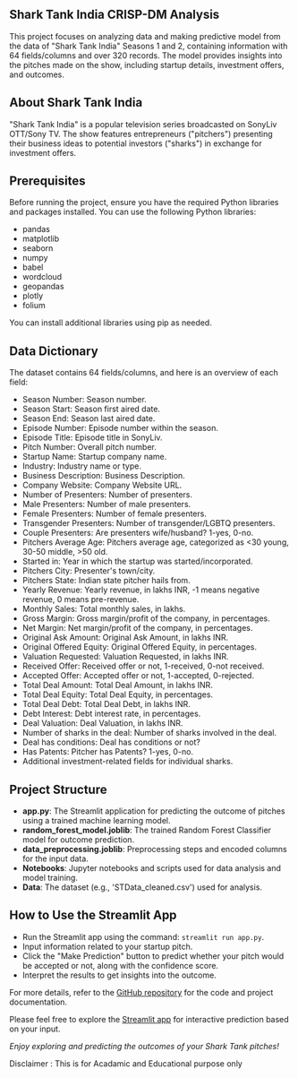 ## Shark Tank India CRISP-DM Analysis

This project focuses on analyzing data and making predictive model from the data of "Shark Tank India" Seasons 1 and 2, containing information with 64 fields/columns and over 320 records. The model provides insights into the pitches made on the show, including startup details, investment offers, and outcomes.

## About Shark Tank India

"Shark Tank India" is a popular television series broadcasted on SonyLiv OTT/Sony TV. The show features entrepreneurs ("pitchers") presenting their business ideas to potential investors ("sharks") in exchange for investment offers.

## Prerequisites

Before running the project, ensure you have the required Python libraries and packages installed. You can use the following Python libraries:

- pandas
- matplotlib
- seaborn
- numpy
- babel
- wordcloud
- geopandas
- plotly
- folium

You can install additional libraries using pip as needed.

## Data Dictionary

The dataset contains 64 fields/columns, and here is an overview of each field:

- Season Number: Season number.
- Season Start: Season first aired date.
- Season End: Season last aired date.
- Episode Number: Episode number within the season.
- Episode Title: Episode title in SonyLiv.
- Pitch Number: Overall pitch number.
- Startup Name: Startup company name.
- Industry: Industry name or type.
- Business Description: Business Description.
- Company Website: Company Website URL.
- Number of Presenters: Number of presenters.
- Male Presenters: Number of male presenters.
- Female Presenters: Number of female presenters.
- Transgender Presenters: Number of transgender/LGBTQ presenters.
- Couple Presenters: Are presenters wife/husband? 1-yes, 0-no.
- Pitchers Average Age: Pitchers average age, categorized as <30 young, 30-50 middle, >50 old.
- Started in: Year in which the startup was started/incorporated.
- Pitchers City: Presenter's town/city.
- Pitchers State: Indian state pitcher hails from.
- Yearly Revenue: Yearly revenue, in lakhs INR, -1 means negative revenue, 0 means pre-revenue.
- Monthly Sales: Total monthly sales, in lakhs.
- Gross Margin: Gross margin/profit of the company, in percentages.
- Net Margin: Net margin/profit of the company, in percentages.
- Original Ask Amount: Original Ask Amount, in lakhs INR.
- Original Offered Equity: Original Offered Equity, in percentages.
- Valuation Requested: Valuation Requested, in lakhs INR.
- Received Offer: Received offer or not, 1-received, 0-not received.
- Accepted Offer: Accepted offer or not, 1-accepted, 0-rejected.
- Total Deal Amount: Total Deal Amount, in lakhs INR.
- Total Deal Equity: Total Deal Equity, in percentages.
- Total Deal Debt: Total Deal Debt, in lakhs INR.
- Debt Interest: Debt interest rate, in percentages.
- Deal Valuation: Deal Valuation, in lakhs INR.
- Number of sharks in the deal: Number of sharks involved in the deal.
- Deal has conditions: Deal has conditions or not?
- Has Patents: Pitcher has Patents? 1-yes, 0-no.
- Additional investment-related fields for individual sharks.

## Project Structure

- **app.py**: The Streamlit application for predicting the outcome of pitches using a trained machine learning model.
- **random_forest_model.joblib**: The trained Random Forest Classifier model for outcome prediction.
- **data_preprocessing.joblib**: Preprocessing steps and encoded columns for the input data.
- **Notebooks**: Jupyter notebooks and scripts used for data analysis and model training.
- **Data**: The dataset (e.g., 'STData_cleaned.csv') used for analysis.

## How to Use the Streamlit App

- Run the Streamlit app using the command: `streamlit run app.py`.
- Input information related to your startup pitch.
- Click the "Make Prediction" button to predict whether your pitch would be accepted or not, along with the confidence score.
- Interpret the results to get insights into the outcome.

For more details, refer to the [GitHub repository](https://github.com/Pranav-V-27/CRISP-DM) for the code and project documentation.

Please feel free to explore the [Streamlit app](https://crisp-dm-final.streamlit.app/) for interactive prediction based on your input.



*Enjoy exploring and predicting the outcomes of your Shark Tank pitches!*

Disclaimer : This is for Acadamic and Educational purpose only 
